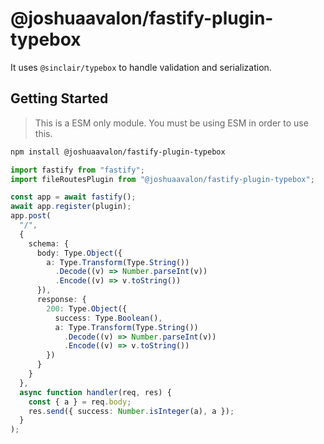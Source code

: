 # @joshuaavalon/fastify-plugin-typebox

It uses `@sinclair/typebox` to handle validation and serialization.

## Getting Started

> This is a ESM only module. You must be using ESM in order to use this.

```sh
npm install @joshuaavalon/fastify-plugin-typebox
```

```ts
import fastify from "fastify";
import fileRoutesPlugin from "@joshuaavalon/fastify-plugin-typebox";

const app = await fastify();
await app.register(plugin);
app.post(
  "/",
  {
    schema: {
      body: Type.Object({
        a: Type.Transform(Type.String())
          .Decode((v) => Number.parseInt(v))
          .Encode((v) => v.toString())
      }),
      response: {
        200: Type.Object({
          success: Type.Boolean(),
          a: Type.Transform(Type.String())
            .Decode((v) => Number.parseInt(v))
            .Encode((v) => v.toString())
        })
      }
    }
  },
  async function handler(req, res) {
    const { a } = req.body;
    res.send({ success: Number.isInteger(a), a });
  }
);
```
